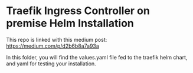 # Traefik Ingress Controller on premise Helm Installation

This repo is linked with this medium post: https://medium.com/p/d2b6b8a7a93a

In this folder, you will find the values.yaml file fed to the traefik helm chart, and yaml for testing your installation.